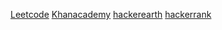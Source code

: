 [Leetcode](https://leetcode.com/)
[Khanacademy](https://www.khanacademy.org/)
[hackerearth](https://www.hackerearth.com/)
[hackerrank](https://www.hackerrank.com/)